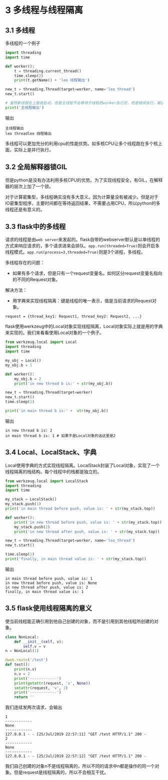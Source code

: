 # 3 多线程与线程隔离

## 3.1 多线程

多线程的一个例子

```python
import threading
import time

def worker():
    t = threading.current_thread()
    time.sleep(2)
    print(t.getName() + 'leo 线程输出')

new_t = threading.Thread(target=worker, name='leo thread')
new_t.start()

# 虽然新线程在上面就启动，但是主线程不会等待子线程把worker执行完，而是继续执行，输出下面这句话
print('主线程输出')
```

输出

```
主线程输出
leo threadleo 线程输出
```

多线程可以更加充分的利用cpu的性能优势。如多核CPU让多个线程跑在多个核上面，实际上是并行执行。

## 3.2 全局解释器锁GIL

但是python是没有办法利用多核CPU的优势。为了实现线程安全，有GIL，在解释器的层次上加了一个锁。

对于计算密集型，多线程确实没有多大意义。因为计算量没有被减少。但是对于IO密集型程序，主要时间都在等待返回结果，不需要占用CPU，所以python的多线程还是有意义的。

## 3.3 flask中的多线程

请求的线程是由`web server`来发起的。flask自带的webserver默认是以单线程的方式来响应请求的，多个请求进来会排队。`app.run(threaded=True)`则会开启多线程模式。`app.run(process=3,threaded=True)`则是3个进程，多线程。

多线程存在的问题：

- 如果有多个请求，但是只有一个request变量名。如何区分request变量名指向的不同的Request对象。

解决方法：

- 用字典来实现线程隔离：键是线程的唯一表示，值是当前请求的Request对象。

```
request = {thread_key1: Request1, thread_key2: Request2, ...}
```

flask使用werkzeug中的Local对象实现线程隔离，Local对象实际上就是用的字典来实现的。我们来看看使用Local对象的一个例子。

```python
from werkzeug.local import Local
import threading
import time

my_obj = Local()
my_obj.b = 1

def worker():
    my_obj.b = 2
    print('in new thread b is:' + str(my_obj.b))

new_t = threading.Thread(target=worker)
new_t.start()
time.sleep(1)

print('in main thread b is:' +  str(my_obj.b))
```

输出

```
in new thread b is: 2
in main thread b is: 1 # 如果不是Local对象的话这里是2
```

## 3.4 Local、LocalStack、字典

Local使用字典的方式实现线程隔离。LocalStack封装了Local对象，实现了一个线程隔离的栈结构。每个线程中的栈都是独立的。

```python
from werkzeug.local import LocalStack
import threading
import time

my_stack = LocalStack()
my_stack.push(1)
print('in main thread before push, value is: ' + str(my_stack.top))

def worker():
    print('in new thread before push, value is: ' + str(my_stack.top))
    my_stack.push(2)
    print('in new thread after push, value is: ' + str(my_stack.top))

new_t = threading.Thread(target=worker, name='leo_thread')
new_t.start()

time.sleep(1)
print('finally, in main thread value is: ' + str(my_stack.top))
```

输出

```
in main thread before push, value is: 1
in new thread before push, value is: None
in new thread after push, value is: 2
finally, in main thread value is: 1
```

## 3.5 flask使用线程隔离的意义

使当前线程能正确引用到他自己创建的对象，而不是引用到其他线程所创建的对象。

```python
class NonLocal:
    def __init__(self, v):
        self.v = v
n = NonLocal(1)

@web.route('/test')
def test():
    print(n.v)
    n.v = 2
    print('------------')
    print(getattr(request, 'v', None))
    setattr(request, 'v', 2)
    print('------------')
    return ''
```

我们连续发两次请求，会输出

```
1
------------
None
------------
127.0.0.1 - - [25/Jul/2019 22:57:11] "GET /test HTTP/1.1" 200 -
2
------------
None
------------
127.0.0.1 - - [25/Jul/2019 22:57:12] "GET /test HTTP/1.1" 200 -
```

我们自己创建的对象n不是线程隔离的，所以不同的请求中n都是操作的同一个对象。但是request是线程隔离的，所以不会相互干扰。
